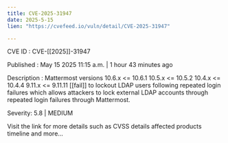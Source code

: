 ```yaml
---
title: CVE-2025-31947
date: 2025-5-15
lien: "https://cvefeed.io/vuln/detail/CVE-2025-31947"

---
```


CVE ID : CVE-[[2025]]-31947

Published :  May 15
2025
11:15 a.m. | 1 hour
43 minutes ago

Description : Mattermost versions 10.6.x <= 10.6.1
10.5.x <= 10.5.2
10.4.x <= 10.4.4
9.11.x <= 9.11.11 [[fail]] to lockout LDAP users following repeated login failures
which allows attackers to lock external LDAP accounts through repeated login failures through Mattermost.

Severity: 5.8 | MEDIUM

Visit the link for more details
such as CVSS details
affected products
timeline
and more...
